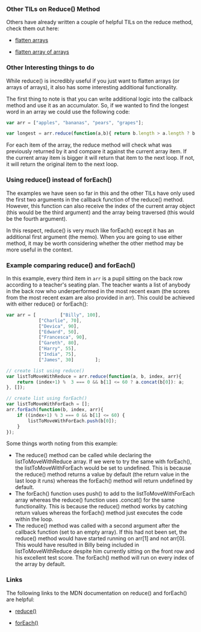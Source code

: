 ### Other TILs on Reduce() Method

Others have already written a couple of helpful TILs on the reduce method, check them out here:

- [flatten arrays](https://github.com/codingforeveryone/today-i-learned/blob/master/javascript/flatten-arrays.md)

- [flatten array of arrays](https://github.com/codingforeveryone/today-i-learned/blob/master/javascript/flattenArrayOfArrays.md)

### Other Interesting things to do

While reduce() is incredibly useful if you just want to flatten arrays (or arrays of arrays), it also has some interesting additional functionality.

The first thing to note is that you can write additional logic into the callback method and use it as an accumulator.  So, if we wanted to find the longest word in an array we could use the following code:

```javascript
var arr = ["apples", "bananas", "pears", "grapes"];

var longest = arr.reduce(function(a,b){ return b.length > a.length ? b : a});
```

For each item of the array, the reduce method will check what was previously returned by it and compare it against the current array item.  If the current array item is bigger it will return that item to the next loop.  If not, it will return the original item to the next loop.

### Using reduce() instead of forEach()

The examples we have seen so far in this and the other TILs have only used the first two arguments in the callback function of the reduce() method.  However, this function can also receive the index of the current array object (this would be the third argument) and the array being traversed (this would be the fourth argument).

In this respect, reduce() is very much like forEach() except it has an additional first argument (the memo).  When you are going to use either method, it may be worth considering whether the other method may be more useful in the context.

### Example comparing reduce() and forEach()

In this example, every third item in ```arr``` is a pupil sitting on the back row according to a teacher's seating plan.  The teacher wants a list of anybody in the back row who underperformed in the most recent exam (the scores from the most recent exam are also provided in arr).  This could be achieved with either reduce() or forEach():


```javascript
var arr = [	        ["Billy", 100], 
			["Charlie", 70], 
			["Devica", 90], 
			["Edward", 50], 
			["Francesca", 90],
			["Gareth", 80],
			["Harry", 55],
			["India", 75],
			["James", 30]        ];

// create list using reduce()
var listToMoveWithReduce = arr.reduce(function(a, b, index, arr){ 
	return (index+1) %  3 === 0 && b[1] <= 60 ? a.concat(b[0]): a;
}, []);

// create list using forEach()
var listToMoveWithForEach = [];
arr.forEach(function(b, index, arr){
	if ((index+1) % 3 === 0 && b[1] <= 60) {
		listToMoveWithForEach.push(b[0]);
	}
}); 

```

Some things worth noting from this example:

- The reduce() method can be called while declaring the listToMoveWithReduce array.  If we were to try the same with forEach(), the listToMoveWithForEach would be set to undefined.  This is because the reduce() method returns a value by default (the return value in the last loop it runs) whereas the forEach() method will return undefined by default.
- The forEach() function uses push() to add to the listToMoveWithForEach array whereas the reduce() function uses .concat() for the same functionality.  This is because the reduce() method works by catching return values whereas the forEach() method just executes the code within the loop.
- The reduce() method was called with a second argument after the callback function (set to an empty array).  If this had not been set, the reduce() method would have started running on arr[1] and not arr[0].  This would have resulted in Billy being included in listToMoveWithReduce despite him currently sitting on the front row and his excellent test score.  The forEach() method will run on every index of the array by default.

### Links

The following links to the MDN documentation on reduce() and forEach() are helpful:

- [reduce()](https://developer.mozilla.org/en/docs/Web/JavaScript/Reference/Global_Objects/Array/reduce)

- [forEach()](https://developer.mozilla.org/en-US/docs/Web/JavaScript/Reference/Global_Objects/Array/forEach)